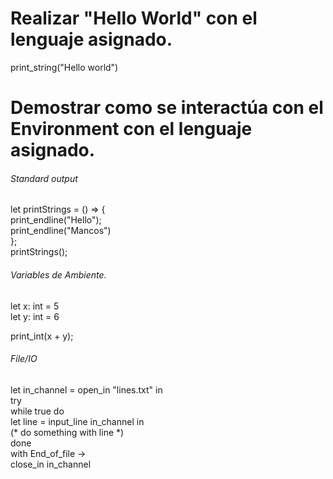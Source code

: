 
# Realizar "Hello World" con el lenguaje asignado. 

print_string("Hello world")


# Demostrar como se interactúa con el Environment con el lenguaje asignado. 

###### Standard output

 let printStrings = () => {  
 print_endline("Hello");  
 print_endline("Mancos")  
 };  
 printStrings();  
 
 ###### Variables de Ambiente.
 
 let x: int = 5  
let y: int = 6  

print_int(x + y);  

###### File/IO

let in_channel = open_in "lines.txt" in  
try  
  while true do  
    let line = input_line in_channel in  
    (* do something with line *)  
  done  
with End_of_file ->  
  close_in in_channel  
